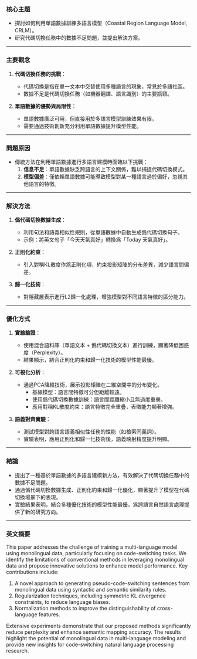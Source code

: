 ### 核心主題  
- 探討如何利用單語數據訓練多語言模型（Coastal Region Language Model, CRLM）。  
- 研究代碼切換任務中的數據不足問題，並提出解決方案。  

---

### 主要觀念  
1. **代碼切換任務的挑戰**：  
   - 代碼切換是指在單一文本中交替使用多種語言的現象，常見於多語社區。  
   - 數據不足是代碼切換任務（如機器翻譯、語言識別）的主要瓶頸。  

2. **單語數據的優勢與局限性**：  
   - 單語數據廣泛可用，但直接用於多語言模型訓練效果有限。  
   - 需要通過技術創新充分利用單語數據提升模型性能。  

---

### 問題原因  
- 傳統方法在利用單語數據進行多語言建模時面臨以下挑戰：  
  1. **信息不足**：單語數據缺乏跨語言的上下文關係，難以捕捉代碼切換模式。  
  2. **模型偏差**：僅依賴單語數據可能導致模型對某一種語言過於偏好，忽視其他語言的特徵。  

---

### 解決方法  
1. **僞代碼切換數據生成**：  
   - 利用句法和語義相似性規則，從單語數據中自動生成僞代碼切換句子。  
   - 示例：將英文句子「今天天氣真好」轉換爲「Today 天氣真好」。  

2. **正則化約束**：  
   - 引入對稱KL散度作爲正則化項，約束投影矩陣的分布差異，減少語言間偏差。  

3. **歸一化技術**：  
   - 對隱藏層表示進行L2歸一化處理，增強模型對不同語言特徵的區分能力。  

---

### 優化方式  
1. **實驗驗證**：  
   - 使用混合語料庫（單語文本 + 僞代碼切換文本）進行訓練，顯著降低困惑度（Perplexity）。  
   - 結果顯示，結合正則化約束和歸一化技術的模型性能最優。  

2. **可視化分析**：  
   - 通過PCA降維技術，展示投影矩陣在二維空間中的分布變化。  
     - 基線模型：語言間特徵可分但距離較遠。  
     - 使用僞代碼切換數據訓練：語言間距離縮小且無過度重疊。  
     - 應用對稱KL散度約束：語言特徵完全重疊，表徵能力顯著增強。  

3. **語義對齊實驗**：  
   - 測試模型對跨語言語義相似性任務的性能（如檢索同義詞）。  
   - 實驗表明，應用正則化和歸一化技術後，語義映射精度提升明顯。  

---

### 結論  
- 提出了一種基於單語數據的多語言建模新方法，有效解決了代碼切換任務中的數據不足問題。  
- 通過僞代碼切換數據生成、正則化約束和歸一化優化，顯著提升了模型在代碼切換場景下的表現。  
- 實驗結果表明，結合多種優化技術的模型性能最優，爲跨語言自然語言處理提供了新的研究方向。  

---

### 英文摘要  
This paper addresses the challenge of training a multi-language model using monolingual data, particularly focusing on code-switching tasks. We identify the limitations of conventional methods in leveraging monolingual data and propose innovative solutions to enhance model performance. Key contributions include:  
1. A novel approach to generating pseudo-code-switching sentences from monolingual data using syntactic and semantic similarity rules.  
2. Regularization techniques, including symmetric KL divergence constraints, to reduce language biases.  
3. Normalization methods to improve the distinguishability of cross-language features.  

Extensive experiments demonstrate that our proposed methods significantly reduce perplexity and enhance semantic mapping accuracy. The results highlight the potential of monolingual data in multi-language modeling and provide new insights for code-switching natural language processing research.